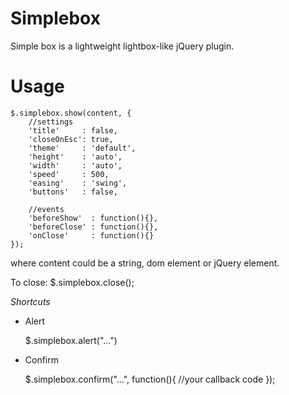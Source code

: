 # Simplebox #

Simple box is a lightweight lightbox-like jQuery plugin.

# Usage #

    $.simplebox.show(content, {
        //settings
        'title'     : false,
        'closeOnEsc': true,
        'theme'     : 'default',
        'height'    : 'auto',
        'width'     : 'auto',
        'speed'     : 500,
        'easing'    : 'swing',
        'buttons'   : false,

        //events
        'beforeShow'  : function(){},
        'beforeClose' : function(){},
        'onClose'     : function(){}
    });

where content could be a string, dom element or jQuery element.

To close: $.simplebox.close();


*Shortcuts*

- Alert

    $.simplebox.alert("...")

    
- Confirm

    $.simplebox.confirm("...", function(){ 
        //your callback code
    });
